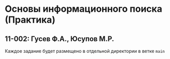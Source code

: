# Основы информационного поиска (Практика)
## 11-002: Гусев Ф.А., Юсупов М.Р.

Каждое задание будет размещено в отдельной директории в ветке `main`
